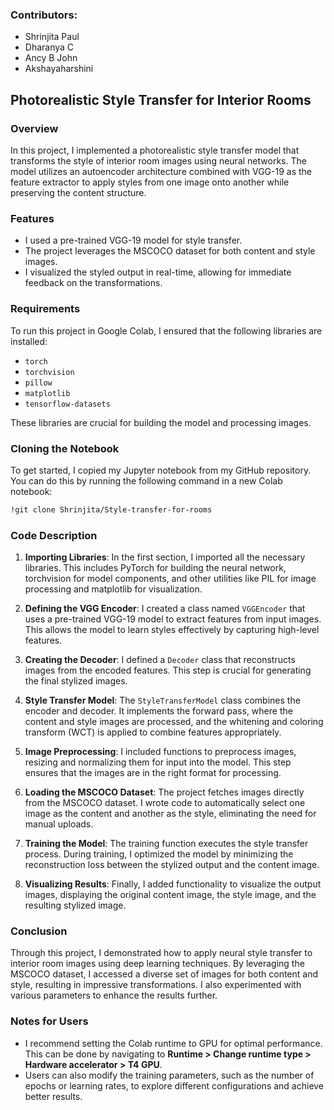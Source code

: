 ### Contributors: 
- Shrinjita Paul
- Dharanya C
- Ancy B John
- Akshayaharshini

## Photorealistic Style Transfer for Interior Rooms

### Overview

In this project, I implemented a photorealistic style transfer model that transforms the style of interior room images using neural networks. The model utilizes an autoencoder architecture combined with VGG-19 as the feature extractor to apply styles from one image onto another while preserving the content structure.

### Features

- I used a pre-trained VGG-19 model for style transfer.
- The project leverages the MSCOCO dataset for both content and style images.
- I visualized the styled output in real-time, allowing for immediate feedback on the transformations.

### Requirements

To run this project in Google Colab, I ensured that the following libraries are installed:

- `torch`
- `torchvision`
- `pillow`
- `matplotlib`
- `tensorflow-datasets`

These libraries are crucial for building the model and processing images.

### Cloning the Notebook

To get started, I copied my Jupyter notebook from my GitHub repository. You can do this by running the following command in a new Colab notebook:

```bash
!git clone Shrinjita/Style-transfer-for-rooms
```

### Code Description

1. **Importing Libraries**: 
   In the first section, I imported all the necessary libraries. This includes PyTorch for building the neural network, torchvision for model components, and other utilities like PIL for image processing and matplotlib for visualization.

2. **Defining the VGG Encoder**: 
   I created a class named `VGGEncoder` that uses a pre-trained VGG-19 model to extract features from input images. This allows the model to learn styles effectively by capturing high-level features.

3. **Creating the Decoder**: 
   I defined a `Decoder` class that reconstructs images from the encoded features. This step is crucial for generating the final stylized images.

4. **Style Transfer Model**: 
   The `StyleTransferModel` class combines the encoder and decoder. It implements the forward pass, where the content and style images are processed, and the whitening and coloring transform (WCT) is applied to combine features appropriately.

5. **Image Preprocessing**: 
   I included functions to preprocess images, resizing and normalizing them for input into the model. This step ensures that the images are in the right format for processing.

6. **Loading the MSCOCO Dataset**: 
   The project fetches images directly from the MSCOCO dataset. I wrote code to automatically select one image as the content and another as the style, eliminating the need for manual uploads.

7. **Training the Model**: 
   The training function executes the style transfer process. During training, I optimized the model by minimizing the reconstruction loss between the stylized output and the content image.

8. **Visualizing Results**: 
   Finally, I added functionality to visualize the output images, displaying the original content image, the style image, and the resulting stylized image.

### Conclusion

Through this project, I demonstrated how to apply neural style transfer to interior room images using deep learning techniques. By leveraging the MSCOCO dataset, I accessed a diverse set of images for both content and style, resulting in impressive transformations. I also experimented with various parameters to enhance the results further.

### Notes for Users

- I recommend setting the Colab runtime to GPU for optimal performance. This can be done by navigating to **Runtime > Change runtime type > Hardware accelerator > T4 GPU**.
- Users can also modify the training parameters, such as the number of epochs or learning rates, to explore different configurations and achieve better results.
